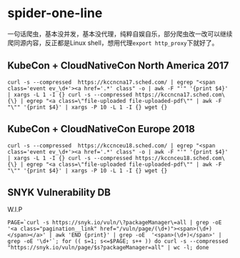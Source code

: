 # spider-one-line
一句话爬虫，基本没并发，基本没代理，纯粹自娱自乐，部分爬虫改一改可以继续爬同源内容，反正都是Linux shell，想用代理`export http_proxy`下就好了。

## KubeCon + CloudNativeCon North America 2017
```shell
curl -s --compressed  https://kccncna17.sched.com/ | egrep "<span class='event ev_\d+'><a href='.*' class" -o | awk -F "'" '{print $4}' | xargs -L 1 -I {} curl -s --compressed https://kccncna17.sched.com\{\} | egrep "<a class=\"file-uploaded file-uploaded-pdf\"" | awk -F "\"" '{print $4}' | xargs -P 10 -L 1 -I {} wget {}
```

## KubeCon + CloudNativeCon Europe 2018
```shell
curl -s --compressed  https://kccnceu18.sched.com/ | egrep "<span class='event ev_\d+'><a href='.*' class" -o | awk -F "'" '{print $4}' | xargs -L 1 -I {} curl -s --compressed https://kccnceu18.sched.com\{\} | egrep "<a class=\"file-uploaded file-uploaded-pdf\"" | awk -F "\"" '{print $4}' | xargs -P 10 -L 1 -I {} wget {}
```

## SNYK Vulnerability DB

W.I.P

```shell
PAGE=`curl -s https://snyk.io/vuln/\?packageManager\=all | grep -oE '<a class="pagination__link" href="/vuln/page/(\d+)"><span>(\d+)</span></a>' | awk 'END {print}' | grep -oE  '<span>(\d+)</span>' | grep -oE '\d+'`; for (( s=1; s<=$PAGE; s++ )) do curl -s --compressed "https://snyk.io/vuln/page/$s?packageManager=all" | wc -l; done
```
